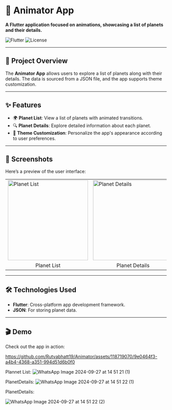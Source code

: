 <h1>🌌 Animator App</h1>

<p><strong>A Flutter application focused on animations, showcasing a list of planets and their details.</strong></p>

<img class="badge" src="https://img.shields.io/badge/Flutter-v2.0%2B-blue?style=flat&logo=flutter" alt="Flutter">
<img class="badge" src="https://img.shields.io/badge/License-MIT-green" alt="License">

<hr>

<h2>🚀 Project Overview</h2>
<p>The <strong>Animator App</strong> allows users to explore a list of planets along with their details. The data is sourced from a JSON file, and the app supports theme customization.</p>

<hr>

<h2>✨ Features</h2>
<ul>
    <li>🌍 <strong>Planet List</strong>: View a list of planets with animated transitions.</li>
    <li>🔍 <strong>Planet Details</strong>: Explore detailed information about each planet.</li>
    <li>🎨 <strong>Theme Customization</strong>: Personalize the app's appearance according to user preferences.</li>
</ul>

<hr>

<h2>📱 Screenshots</h2>
<p>Here’s a preview of the user interface:</p>

<table>
  <tr>
    <td><img src="https://github.com/user-attachments/assets/77b05fce-3187-41f9-91b4-be49a0e058f8" alt="Planet List" width="250"></td>
    <td><img src="https://github.com/user-attachments/assets/b73f6194-e02d-4519-b026-b7aeebb52050" alt="Planet Details" width="250"></td>
    <td><img src="https://github.com/user-attachments/assets/3070ec2e-69a3-4c87-a593-f4b89de61b47" alt="Planet Details" width="250"></td>
  </tr>
  <tr>
    <td align="center">Planet List</td>
    <td align="center">Planet Details</td>
    <td align="center">Planet Details</td>
  </tr>
</table>

<hr>

<h2>🛠️ Technologies Used</h2>
<ul>
    <li><strong>Flutter</strong>: Cross-platform app development framework.</li>
    <li><strong>JSON</strong>: For storing planet data.</li>
</ul>

<hr>

<h2>🎬 Demo</h2>
<p>Check out the app in action:</p> 


https://github.com/Rutvabhatt19/Animator/assets/118719070/9e0464f3-a4b4-4368-a351-994d51d6b0f0

Plannet List:
![WhatsApp Image 2024-09-27 at 14 51 21 (1)](https://github.com/user-attachments/assets/77b05fce-3187-41f9-91b4-be49a0e058f8)

PlanetDetails:
![WhatsApp Image 2024-09-27 at 14 51 22 (1)](https://github.com/user-attachments/assets/b73f6194-e02d-4519-b026-b7aeebb52050)

PlanetDetails:

![WhatsApp Image 2024-09-27 at 14 51 22 (2)](https://github.com/user-attachments/assets/3070ec2e-69a3-4c87-a593-f4b89de61b47)



